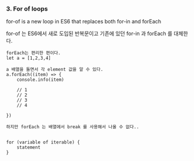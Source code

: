 <h3>3. For of loops</h3>

for-of is a new loop in ES6 that replaces both for-in and forEach

for-of 는 ES6에서 새로 도입된 반복문이고 기존에 있던 for-in 과 forEach 를 대체한다.

```
forEach는 편리한 편이다.
let a = [1,2,3,4] 

a 배열을 돌면서 각 element 값을 알 수 있다.
a.forEach((item) => {
    console.info(item) 

    // 1
    // 2
    // 3
    // 4

})

하지만 forEach 는 배열에서 break 를 사용해서 나올 수 없다..

```



```

for (variable of iterable) {
    statement
}



```